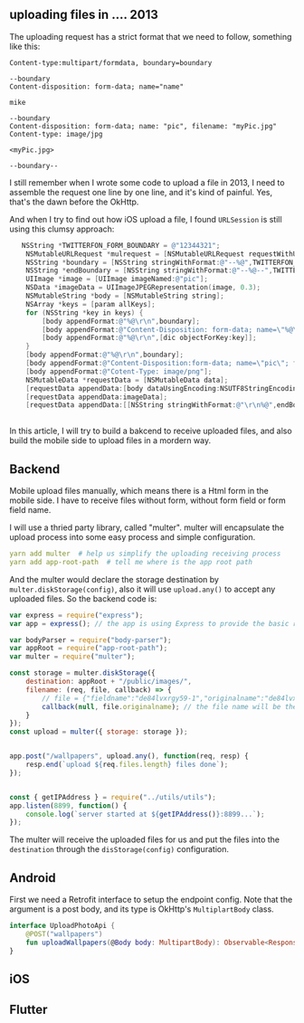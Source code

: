 
## uploading files in .... 2013
The uploading request has a strict format that we need to follow, something like this: 

```
Content-type:multipart/formdata, boundary=boundary

--boundary
Content-disposition: form-data; name="name"

mike

--boundary
Content-disposition: form-data; name: "pic", filename: "myPic.jpg"
Content-type: image/jpg

<myPic.jpg>

--boundary--
```

I still remember when I wrote some code to upload a file in 2013, I need to assemble the request one line by one line, and it's kind of painful. Yes, that's the dawn before the OkHttp. 

And when I try to find out how iOS upload a file, I found `URLSession` is still using this clumsy approach: 

```objective-c
   NSString *TWITTERFON_FORM_BOUNDARY = @"12344321";
    NSMutableURLRequest *mulrequest = [NSMutableURLRequest requestWithURL:[NSURL URLWithString:@"http"] cachePolicy:(NSURLRequestReloadIgnoringLocalCacheData) timeoutInterval:10];
    NSString *boundary = [NSString stringWithFormat:@"--%@",TWITTERFON_FORM_BOUNDARY];
    NSString *endBoundary = [NSString stringWithFormat:@"--%@--",TWITTERFON_FORM_BOUNDARY];
    UIImage *image = [UIImage imageNamed:@"pic"];
    NSData *imageData = UIImageJPEGRepresentation(image, 0.3);
    NSMutableString *body = [NSMutableString string];
    NSArray *keys = [param allKeys];
    for (NSString *key in keys) {
        [body appendFormat:@"%@\r\n",boundary];
        [body appendFormat:@"Content-Disposition: form-data; name=\"%@\"\r\n\r\n",key];
        [body appendFormat:@"%@\r\n",[dic objectForKey:key]];
    }
    [body appendFormat:@"%@\r\n",boundary];
    [body appendFormat:@"Content-Disposition:form-data; name=\"pic\"; filename=\"myPic.jpg\"\r\n"];
    [body appendFormat:@"Cotent-Type: image/png"];
    NSMutableData *requestData = [NSMutableData data];
    [requestData appendData:[body dataUsingEncoding:NSUTF8StringEncoding]];
    [requestData appendData:imageData];
    [requestData appendData:[[NSString stringWithFormat:@"\r\n%@",endBoundary] dataUsingEncoding:NSUTF8StringEncoding]];
    
```

In this article, I will try to build a bakcend to receive uploaded files, and also build the mobile side to upload files in a mordern way.

## Backend
Mobile upload files manually, which means there is a Html form in the mobile side. I have to receive files without form, without form field or form field name. 

I will use a thried party library, called "multer". 
multer will encapsulate the upload process into some easy process and simple configuration. 

```yaml
yarn add multer  # help us simplify the uploading receiving process
yarn add app-root-path  # tell me where is the app root path
```

And the multer would declare the storage destination by `multer.diskStorage(config)`, also it will use `upload.any()` to accept any uploaded files. So the backend code is:

```js
var express = require("express");
var app = express(); // the app is using Express to provide the basic router

var bodyParser = require("body-parser");
var appRoot = require("app-root-path");
var multer = require("multer");

const storage = multer.diskStorage({
    destination: appRoot + "/public/images/",
    filename: (req, file, callback) => {
        // file = {"fieldname":"de84lvxrgy59-1","originalname":"de84lvxrgy59-1","encoding":"7bit","mimetype":"application/octet-stream"}
        callback(null, file.originalname); // the file name will be the second arg: `file.originalname`
    }
});
const upload = multer({ storage: storage });


app.post("/wallpapers", upload.any(), function(req, resp) {
    resp.end(`upload ${req.files.length} files done`);
});


const { getIPAddress } = require("../utils/utils");
app.listen(8899, function() {
    console.log(`server started at ${getIPAddress()}:8899...`);
});

```

The multer will receive the uploaded files for us and put the files into the `destination` through the `disStorage(config)` configuration. 


## Android
First we need a Retrofit interface to setup the endpoint config. Note that the argument is a post body, and its type is OkHttp's `MultiplartBody` class.

```kotlin
interface UploadPhotoApi {
    @POST("wallpapers")
    fun uploadWallpapers(@Body body: MultipartBody): Observable<ResponseBody>
}
```




## iOS


## Flutter